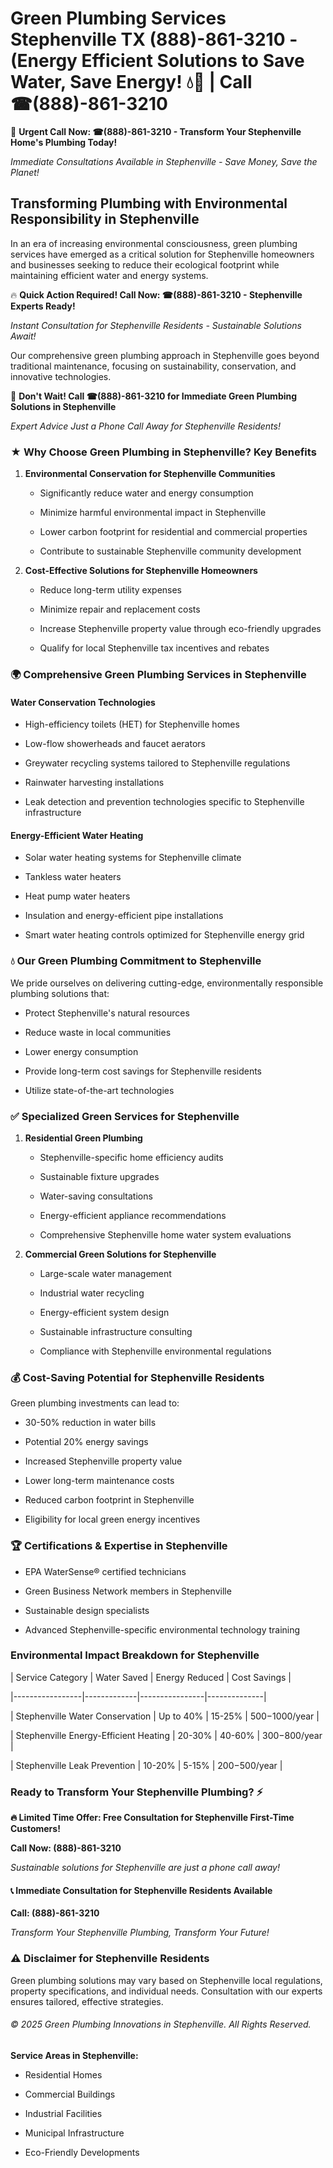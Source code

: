 # Green Plumbing Services Stephenville TX (888)-861-3210 - (Energy Efficient Solutions to Save Water, Save Energy! 💧🌿 | Call ☎(888)-861-3210

🚨 **Urgent Call Now: ☎(888)-861-3210 - Transform Your Stephenville Home's Plumbing Today!**
*Immediate Consultations Available in Stephenville - Save Money, Save the Planet!*

## Transforming Plumbing with Environmental Responsibility in Stephenville

In an era of increasing environmental consciousness, green plumbing services have emerged as a critical solution for Stephenville homeowners and businesses seeking to reduce their ecological footprint while maintaining efficient water and energy systems. 

🔥 **Quick Action Required! Call Now: ☎(888)-861-3210 - Stephenville Experts Ready!**
*Instant Consultation for Stephenville Residents - Sustainable Solutions Await!*

Our comprehensive green plumbing approach in Stephenville goes beyond traditional maintenance, focusing on sustainability, conservation, and innovative technologies.

🚨 **Don't Wait! Call ☎(888)-861-3210 for Immediate Green Plumbing Solutions in Stephenville**
*Expert Advice Just a Phone Call Away for Stephenville Residents!*

### ★ Why Choose Green Plumbing in Stephenville? Key Benefits

1. **Environmental Conservation for Stephenville Communities** 
   - Significantly reduce water and energy consumption
   - Minimize harmful environmental impact in Stephenville
   - Lower carbon footprint for residential and commercial properties
   - Contribute to sustainable Stephenville community development

2. **Cost-Effective Solutions for Stephenville Homeowners** 
   - Reduce long-term utility expenses
   - Minimize repair and replacement costs
   - Increase Stephenville property value through eco-friendly upgrades
   - Qualify for local Stephenville tax incentives and rebates

### 🌍 Comprehensive Green Plumbing Services in Stephenville

#### Water Conservation Technologies
- High-efficiency toilets (HET) for Stephenville homes
- Low-flow showerheads and faucet aerators
- Greywater recycling systems tailored to Stephenville regulations
- Rainwater harvesting installations
- Leak detection and prevention technologies specific to Stephenville infrastructure

#### Energy-Efficient Water Heating
- Solar water heating systems for Stephenville climate
- Tankless water heaters
- Heat pump water heaters
- Insulation and energy-efficient pipe installations
- Smart water heating controls optimized for Stephenville energy grid

### 💧 Our Green Plumbing Commitment to Stephenville

We pride ourselves on delivering cutting-edge, environmentally responsible plumbing solutions that:
- Protect Stephenville's natural resources
- Reduce waste in local communities
- Lower energy consumption
- Provide long-term cost savings for Stephenville residents
- Utilize state-of-the-art technologies

### ✅ Specialized Green Services for Stephenville

1. **Residential Green Plumbing**
   - Stephenville-specific home efficiency audits
   - Sustainable fixture upgrades
   - Water-saving consultations
   - Energy-efficient appliance recommendations
   - Comprehensive Stephenville home water system evaluations

2. **Commercial Green Solutions for Stephenville**
   - Large-scale water management
   - Industrial water recycling
   - Energy-efficient system design
   - Sustainable infrastructure consulting
   - Compliance with Stephenville environmental regulations

### 💰 Cost-Saving Potential for Stephenville Residents

Green plumbing investments can lead to:
- 30-50% reduction in water bills
- Potential 20% energy savings
- Increased Stephenville property value
- Lower long-term maintenance costs
- Reduced carbon footprint in Stephenville
- Eligibility for local green energy incentives

### 🏆 Certifications & Expertise in Stephenville

- EPA WaterSense® certified technicians
- Green Business Network members in Stephenville
- Sustainable design specialists
- Advanced Stephenville-specific environmental technology training

### Environmental Impact Breakdown for Stephenville

| Service Category | Water Saved | Energy Reduced | Cost Savings |
|-----------------|-------------|----------------|--------------|
| Stephenville Water Conservation | Up to 40% | 15-25% | $500-$1000/year |
| Stephenville Energy-Efficient Heating | 20-30% | 40-60% | $300-$800/year |
| Stephenville Leak Prevention | 10-20% | 5-15% | $200-$500/year |

### Ready to Transform Your Stephenville Plumbing? ⚡

**🔥 Limited Time Offer: Free Consultation for Stephenville First-Time Customers!**

**Call Now: (888)-861-3210**
*Sustainable solutions for Stephenville are just a phone call away!*

#### 📞 Immediate Consultation for Stephenville Residents Available

**Call: (888)-861-3210**
*Transform Your Stephenville Plumbing, Transform Your Future!*

### ⚠️ Disclaimer for Stephenville Residents

Green plumbing solutions may vary based on Stephenville local regulations, property specifications, and individual needs. Consultation with our experts ensures tailored, effective strategies.

###### © 2025 Green Plumbing Innovations in Stephenville. All Rights Reserved.

**Service Areas in Stephenville:** 
- Residential Homes
- Commercial Buildings
- Industrial Facilities
- Municipal Infrastructure
- Eco-Friendly Developments